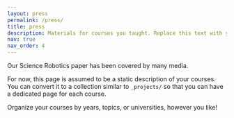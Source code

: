```yaml
---
layout: press
permalink: /press/
title: press
description: Materials for courses you taught. Replace this text with your description.
nav: true
nav_order: 4
---
```


Our Science Robotics paper has been covered by many media.

For now, this page is assumed to be a static description of your courses. You can convert it to a collection similar to `_projects/` so that you can have a dedicated page for each course.

Organize your courses by years, topics, or universities, however you like!